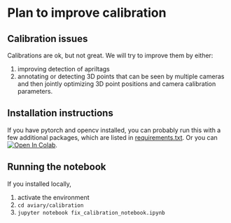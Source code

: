 # Plan to improve calibration

## Calibration issues
Calibrations are ok, but not great. We will try to improve them by either:
1. improving detection of apriltags
1. annotating or detecting 3D points that can be seen by multiple cameras
and then jointly optimizing 3D point positions and camera calibration parameters.

## Installation instructions
If you have pytorch and opencv installed, you can probably run this with a few additional packages, which are listed in [requirements.txt](../requirements.txt).
Or you can [![Open In Colab](https://colab.research.google.com/assets/colab-badge.svg)](https://colab.research.google.com/github/marcbadger/aviary/blob/calibration_fix/calibration/fix_calibration_notebook.ipynb).

## Running the notebook
If you installed locally,
1. activate the environment
1. ```cd aviary/calibration```
1. ```jupyter notebook fix_calibration_notebook.ipynb```